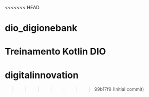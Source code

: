 <<<<<<< HEAD
# dio_digionebank
Treinamento Kotlin DIO
=======
# digitalinnovation
>>>>>>> 99b17f9 (Initial commit)
